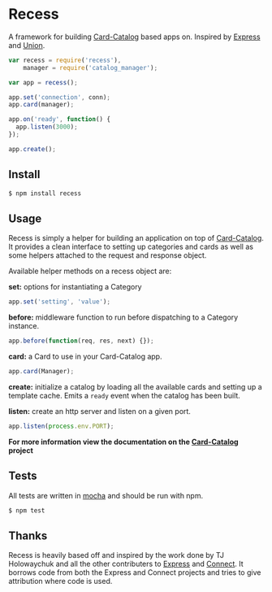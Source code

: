 Recess
=======

A framework for building [Card-Catalog](https://github.com/TxSSC/Card-Catalog) based apps on. Inspired by [Express](https://github.com/visionmedia/express) and [Union](https://github.com/flatiron/union).

```js
var recess = require('recess'),
    manager = require('catalog_manager');

var app = recess();

app.set('connection', conn);
app.card(manager);

app.on('ready', function() {
  app.listen(3000);
});

app.create();
```

## Install

```bash
$ npm install recess
```

## Usage

Recess is simply a helper for building an application on top of [Card-Catalog](https://github.com/TxSSC/Card-Catalog). It provides a clean interface to setting up categories and cards as well as some helpers attached to the request and response object.

Available helper methods on a recess object are:

**set:** options for instantiating a Category

```js
app.set('setting', 'value');
```

**before:** middleware function to run before dispatching to a Category instance.

```js
app.before(function(req, res, next) {});
```

**card:** a Card to use in your Card-Catalog app.

```js
app.card(Manager);
```

**create:** initialize a catalog by loading all the available cards and setting up a template cache. Emits a `ready` event when the catalog has been built.

**listen:** create an http server and listen on a given port.

```js
app.listen(process.env.PORT);
```

**For more information view the documentation on the [Card-Catalog](https://github.com/TxSSC/Card-Catalog) project**

## Tests

All tests are written in [mocha](https://github.com/visionmedia/mocha) and should be run with npm.

```bash
$ npm test
```

## Thanks

Recess is heavily based off and inspired by the work done by TJ Holowaychuk and all the other contributers to [Express](https://github.com/visionmedia/express) and [Connect](https://github.com/senchalabs/connect). It borrows code from both the Express and Connect projects and tries to give attribution where code is used.